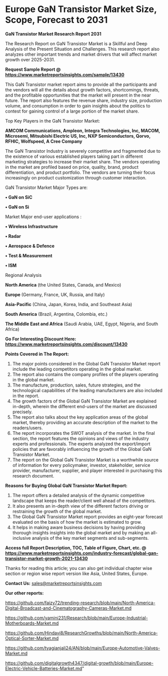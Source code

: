 # Europe GaN Transistor Market Size, Scope, Forecast to 2031

<strong>GaN Transistor Market Research Report 2031</strong>

The Research Report on GaN Transistor Market is a Skillful and Deep Analysis of the Present Situation and Challenges. This research report also analyzes other important trends and market drivers that will affect market growth over 2025-2031.

<strong>Request Sample Report @ <a href=https://www.marketreportsinsights.com/sample/13430>https://www.marketreportsinsights.com/sample/13430</a></strong>

This GaN Transistor market report aims to provide all the participants and the vendors will all the details about growth factors, shortcomings, threats, and the profitable opportunities that the market will present in the near future. The report also features the revenue share, industry size, production volume, and consumption in order to gain insights about the politics to contest for gaining control of a large portion of the market share.

Top Key Players in the GaN Transistor Market:

<strong>AMCOM Communications, Ampleon, Integra Technologies, Inc, MACOM, Microsemi, Mitsubishi Electric US, Inc, NXP Semiconductors, Qorvo, RFHIC, Wolfspeed, A Cree Company</strong>

The GaN Transistor Industry is severely competitive and fragmented due to the existence of various established players taking part in different marketing strategies to increase their market share. The vendors operating in the market are profiled based on price, quality, brand, product differentiation, and product portfolio. The vendors are turning their focus increasingly on product customization through customer interaction.

GaN Transistor Market Major Types are:

<strong>• GaN on SiC

• GaN on Si</strong>

Market Major end-user applications :

<strong>• Wireless Infrastructure

• Radar

• Aerospace & Defence

• Test & Measurement

• ISM</strong>

Regional Analysis

</u><strong><b>North America</b></strong> (the United States, Canada, and Mexico)

<strong><b>Europe </b></strong>(Germany, France, UK, Russia, and Italy)

<strong><b>Asia-Pacific</b></strong> (China, Japan, Korea, India, and Southeast Asia)

<strong><b>South America</b></strong> (Brazil, Argentina, Colombia, etc.)

<strong><b>The Middle East and Africa</b></strong> (Saudi Arabia, UAE, Egypt, Nigeria, and South Africa)

<strong>Go For Interesting Discount Here: <a href=https://www.marketreportsinsights.com/discount/13430>https://www.marketreportsinsights.com/discount/13430</a></strong>

<strong>Points Covered in The Report:</strong>
<ol>
  <li>The major points considered in the Global GaN Transistor Market report include the leading competitors operating in the global market.</li>
  <li>The report also contains the company profiles of the players operating in the global market.</li>
  <li>The manufacture, production, sales, future strategies, and the technological capabilities of the leading manufacturers are also included in the report.</li>
  <li>The growth factors of the Global GaN Transistor Market are explained in-depth, wherein the different end-users of the market are discussed precisely.</li>
  <li>The report also talks about the key application areas of the global market, thereby providing an accurate description of the market to the readers/users.</li>
  <li>The report incorporates the SWOT analysis of the market. In the final section, the report features the opinions and views of the industry experts and professionals. The experts analyzed the export/import policies that are favorably influencing the growth of the Global GaN Transistor Market.</li>
  <li>The report on the Global GaN Transistor Market is a worthwhile source of information for every policymaker, investor, stakeholder, service provider, manufacturer, supplier, and player interested in purchasing this research document.</li>
</ol>
<strong>Reasons for Buying Global GaN Transistor Market Report:</strong>

<ol>
  <li>The report offers a detailed analysis of the dynamic competitive landscape that keeps the reader/client well ahead of the competitors.</li>
  <li>It also presents an in-depth view of the different factors driving or restraining the growth of the global market.</li>
  <li>The Global GaN Transistor Market report provides an eight-year forecast evaluated on the basis of how the market is estimated to grow.</li>
  <li>It helps in making aware business decisions by having providing thorough insights insights into the global market and by making an all-inclusive analysis of the key market segments and sub-segments.</li>
</ol>
<strong>Access full Report Description, TOC, Table of Figure, Chart, etc. @ <a href=https://www.marketreportsinsights.com/industry-forecast/global-gan-transistor-market-growth-2021-13430>https://www.marketreportsinsights.com/industry-forecast/global-gan-transistor-market-growth-2021-13430</a></strong>


Thanks for reading this article; you can also get individual chapter wise section or region wise report version like Asia, United States, Europe.

<strong>Contact Us:</strong>
sales@marketreportsinsights.com

<strong>Our other reports:</strong>

<a href=https://github.com/faizy72/trending-research/blob/main/North-America-Digital-Broadcast-and-Cinematography-Cameras-Market.md>https://github.com/faizy72/trending-research/blob/main/North-America-Digital-Broadcast-and-Cinematography-Cameras-Market.md</a>

<a href=https://github.com/yamini231/Research/blob/main/Europe-Industrial-Motherboards-Market.md>https://github.com/yamini231/Research/blob/main/Europe-Industrial-Motherboards-Market.md</a>

<a href=https://github.com/Hindavi8/ResearchGrowths/blob/main/North-America-Optical-Sorter-Market.md>https://github.com/Hindavi8/ResearchGrowths/blob/main/North-America-Optical-Sorter-Market.md</a>

<a href=https://github.com/tyagianjali24/AN/blob/main/Europe-Automotive-Valves-Market.md>https://github.com/tyagianjali24/AN/blob/main/Europe-Automotive-Valves-Market.md</a>

<a href=https://github.com/digitalgrowth4347/digital-growth/blob/main/Europe-Electric-Vehicle-Batteries-Market.md>https://github.com/digitalgrowth4347/digital-growth/blob/main/Europe-Electric-Vehicle-Batteries-Market.md</a>"
